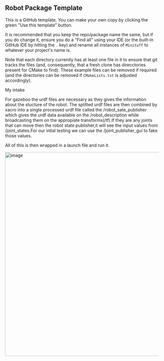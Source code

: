## Robot Package Template

This is a GitHub template. You can make your own copy by clicking the green "Use this template" button.

It is recommended that you keep the repo/package name the same, but if you do change it, ensure you do a "Find all" using your IDE (or the built-in GitHub IDE by hitting the `.` key) and rename all instances of `Minituff` to whatever your project's name is.

Note that each directory currently has at least one file in it to ensure that git tracks the files (and, consequently, that a fresh clone has direcctories present for CMake to find). These example files can be removed if required (and the directories can be removed if `CMakeLists.txt` is adjusted accordingly).

My intake 


For gazeboo the urdf files are necessary as they gives the information about the stucture of the robot.
The splitted urdf files are then combined by xacro into a single processed urdf file called the /robot_sate_publisher which gives the urdf data available on the /robot_description while broadcasting them on the appropiate transforms(/tf).If they are any joints that can move then the robot state publisher,it will see the input values from /joint_states.For our intial testing we can use the /joint_publisher_gui to fake those values.

All of this is then wrapped in a launch file and run it.

<img width="1258" height="667" alt="image" src="https://github.com/user-attachments/assets/356a30f2-0a35-427e-80fd-0b732d704b49" />

